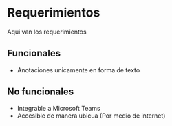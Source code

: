 # Requerimientos
Aqui van los requerimientos


## Funcionales
-	Anotaciones unicamente en forma de texto

## No funcionales
-	Integrable a Microsoft Teams
-	Accesible de manera ubicua (Por medio de internet)

